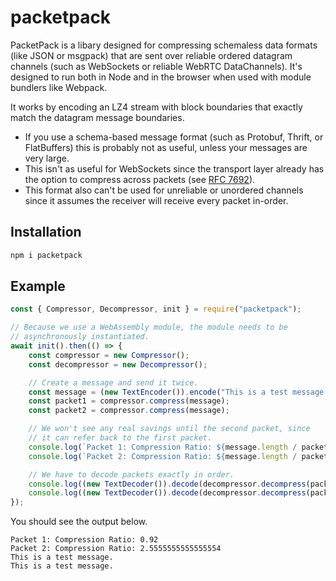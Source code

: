 # packetpack

PacketPack is a libary designed for compressing schemaless data formats (like JSON or msgpack) that are sent over reliable ordered datagram channels (such as WebSockets or reliable WebRTC DataChannels). It's designed to run both in Node and in the browser when used with module bundlers like Webpack.

It works by encoding an LZ4 stream with block boundaries that exactly match the datagram message boundaries.

- If you use a schema-based message format (such as Protobuf, Thrift, or FlatBuffers) this is probably not as useful, unless your messages are very large.
- This isn't as useful for WebSockets since the transport layer already has the option to compress across packets (see [RFC 7692](https://datatracker.ietf.org/doc/html/rfc7692#section-7.2.3.2)).
- This format also can't be used for unreliable or unordered channels since it assumes the receiver will receive every packet in-order.

## Installation

```bash
npm i packetpack
```

## Example

```typescript
const { Compressor, Decompressor, init } = require("packetpack");

// Because we use a WebAssembly module, the module needs to be
// asynchronously instantiated.
await init().then(() => {
    const compressor = new Compressor();
    const decompressor = new Decompressor();

    // Create a message and send it twice.
    const message = (new TextEncoder()).encode("This is a test message.");
    const packet1 = compressor.compress(message);
    const packet2 = compressor.compress(message);

    // We won't see any real savings until the second packet, since
    // it can refer back to the first packet.
    console.log(`Packet 1: Compression Ratio: ${message.length / packet1.length}`)
    console.log(`Packet 2: Compression Ratio: ${message.length / packet2.length}`)

    // We have to decode packets exactly in order.
    console.log((new TextDecoder()).decode(decompressor.decompress(packet1)));
    console.log((new TextDecoder()).decode(decompressor.decompress(packet2)));
});
```

You should see the output below.

```
Packet 1: Compression Ratio: 0.92
Packet 2: Compression Ratio: 2.5555555555555554
This is a test message.
This is a test message.
```
